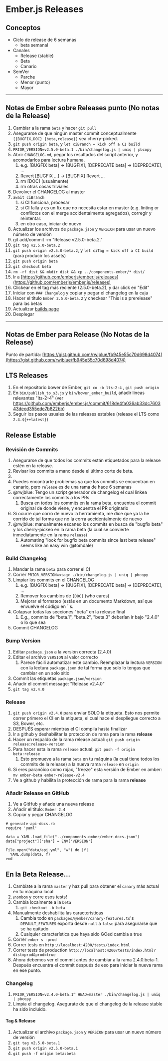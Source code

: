 # Ember.js Releases

## Conceptos

* Ciclo de release de 6 semanas
  * beta semanal
* Canales
  * Release (stable)
  * Beta
  * Canario
* SemVer
  * Parche
  * Menor (punto)
  * Mayor

---

## Notas de Ember sobre Releases punto (No notas de la Release)

1. Cambiar a la rama `beta` y hacer `git pull`
1. Asegurarse de que ningún master commit conceptualmente `[{BUGFIX,DOC} {beta,release}]` sea cherry-picked.
1. `git push origin beta`, y `let ciBranch = kick off a CI build`
1. `PRIOR_VERSION=v2.5.0-beta.1 ./bin/changelog.js | uniq | pbcopy`
1. Abrir `CHANGELOG.md`, pegar los resultados del script anterior, y acomodarlos para lectura humana.
    1. e.g. [BUGFIX beta] -> [BUGFIX], [DEPRECATE beta] -> [DEPRECATE], ...
    1. Revert [BUGFIX ...] -> [BUGFIX] Revert ...
    1. rm [DOC] (usualmente)
    1. rm otras cosas triviales
1. Devolver el CHANGELOG al master
1. `await ciBranch`
    1. si CI funciona, procesar
    1. si CI falla y es un fix que no necesita estar en master (e.g. linting or conflictos con el merge accidentalmente agregados), corregir y reintentar.
    1. en otro caso, iniciar de nuevo
1. Actualizar los archivos de `package.json` y `VERSION` para usar un nuevo número de versión
1. git add/commit -m "Release v2.5.0-beta.2."
1. `git tag v2.5.0-beta.2`
1. `git push origin v2.5.0-beta.2`, y `let ciTag = kick off a CI build` (para producir los assets)
1. `git push origin beta`
1. `git checkout beta`
1. `rm -rf dist && mkdir dist && cp ../components-ember/* dist/`
1. Ir a [https://github.com/emberjs/ember.js/releases](https://github.com/emberjs/ember.js/releases)
1. Clickear en el tag más reciente (2.5.0-beta.2), y dar click en "Edit"
1. Iniciar con `### Changelog` y copiar y pegar el changelog en la caja
1. Hacer el título `Ember 2.5.0-beta.2` y checkear "This is a prerelease" para las betas
1. Actualizar [builds page](https://github.com/ember-learn/builds/tree/master/app/fixtures/ember)
1. Desplegar

---

## Notas de Ember para Release (No Notas de la Release)

Punto de partida: [https://gist.github.com/rwjblue/fb945e55c70d698d4074](https://gist.github.com/rwjblue/fb945e55c70d698d4074)

## LTS Releases

1. En el repositorio bower de Ember, `git co -b lts-2-4` , `git push origin`
1. En `bin/publish_to_s3.js` y `bin/bower_ember_build`, añadir lineas relevantes "lts-2-4" (ver https://github.com/emberjs/ember.js/commit/618de4fa036ab33dc760343decd355ede7b822bb)
1. Seguir los pasos usuales de las releases estables (release el LTS como `2.4.${++latest}`)

## Release Estable

### Revisión de Commits

1. Asegurarse de que todos los commits están etiquetados para la release estén en la release.
1. Revisar los commits a mano desde el último corte de beta.
1. <reminder for rwjblue to fill this in with his git cp script>
1. Puedes encontrarte problemas ya que los commits se encuentran en canario, pero `release` es de una rama de hace 6 semanas
1. @rwjblue: Tengo un script generador de changelog el cual linkea correctamente los commits a los PRs
    1. Busca en todos los commits en la rama beta, encuentra el commit original de donde viene, y encuentra el PR originario
1. Si ocurre que corro de nuevo la herramienta, me dice que ya la he corrido de tal forma que no la corra accidentalmente de nuevo
1. @rwjblue: manualmente escaneo los commits en busca de "bugfix beta" y los cherry-pickeo en la rama beta (la cual se convierte inmediatamente en la rama `release`)
    1. Automating "look for bugfix beta commits since last beta release" seems like an easy win (@tomdale)

### Build Changelog

1. Mandar la rama `beta` para correr el CI 
1. Correr `PRIOR_VERSION=<tag> ./bin/changelog.js | uniq | pbcopy`
1. Limpiar los commits en el CHANGELOG
    1. e.g. [BUGFIX beta] -> [BUGFIX], [DEPRECATE beta] -> [DEPRECATE], ...
    1. Remover los cambios de `[DOC]` (who cares)
    1. Mejorar el formateo (estás en un documento Markdown, así que envuelve el código en ``s.
1. Colapsar todas las secciones "beta" en la release final
    1. E.g., commits de "beta.1", "beta.2", "beta.3" deberían ir bajo "2.4.0" o lo que sea
1. Commit CHANGELOG

### Bump Version

1. Editar `package.json` a la versión correcta (2.4.0)
1. Editar el archivo `VERSION` al valor correcto
    1. Parece fácili automatizar este cambio. Reemplazar la lectura `VERSION` con la lectura `package.json` de tal forma que solo lo tengas que cambiar en un solo sitio
1. Commit las etiquetas `package.json`/`version` 
1. Añadir el commit message: "Release v2.4.0"
1. `git tag v2.4.0`

### Release

1. `git push origin v2.4.0` para enviar SOLO la etiqueta. Esto nos permite correr primero el CI en la etiqueta, el cual hace el despliegue correcto a S3, Bower, etc.
1. DESPUÉS esperar mientras el CI compila hasta finalizar
1. Ir a github y deshabilitar la protección de rama para la rama **release** 
1. Hacer un respaldo de la rama release actual: `git push origin release:release-version`
1. Para hacer esta la rama `release` actual: `git push -f origin beta:release`
    1. Esto promueve a la rama `beta` en tu máquina (la cual tiene todos los commits de la release) a la nueva rama `release` en `origin`
1. Si eres paranóico como rojax, "freeze" esta versión de Ember en amber: `mv ember-beta ember-release-v2.4`
1. Ve a github y habilita la protección de rama para la rama **release** 

### Añadir Release en GitHub

1. Ve a GitHub y añade una nueva release
1. Añadir el título: `Ember 2.4`
1. Copiar y pegar CHANGELOG

```
# generate-api-docs.rb
require 'yaml'

data = YAML.load_file("../components-ember/ember-docs.json")
data["project"]["sha"] = ENV['VERSION']

File.open("data/api.yml", "w") do |f|
  YAML.dump(data, f)
end
```

## En la Beta Release…

1. Cambiate a la rama `master` y haz pull para obtener el `canary` más actual en tu máquina local
1. ¡`nombom` y corre esos tests!
1. Cambia localmente a la `beta`
    1. `git checkout -b beta`
1. Manualmente deshabilita las características
    1. Cambia todo en `packages/@ember/canary-features.ts`'s `DEFAULT_FEATURES` exporta desde `null` a `false` para asegurarse que se ha quitado
    1. Cualquier característica que haya sido GOed cambia a true
1. Correr `ember s -prod`
1. Correr tests en `http://localhost:4200/tests/index.html`
1. Correr tests de production `http://localhost:4200/tests/index.html?dist=prod&prod=true`
1. Ahora debemos ver el commit antes de cambiar a la rama 2.4.0.beta-1. Después encuentra el commit después de eso para iniciar la nueva rama en ese punto.

### Changelog

1. `PRIOR_VERSION=v2.4.0-beta.1^ HEAD=master ./bin/changelog.js | uniq | pbcopy`
1. Limpia el changelog. Asegurate de que el changelog de la release stable ha sido incluido.

#### Tag & Release

1. Actualizar el archivo `package.json` y `VERSION` para usar un nuevo número de versión
1. `git tag v2.5.0-beta.1`
1. `git push origin v2.5.0-beta.1`
1. `git push -f origin beta:beta`
